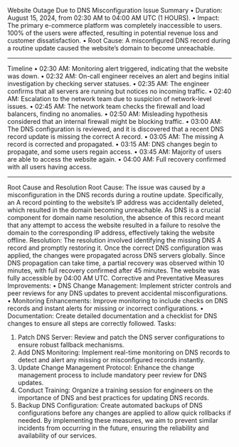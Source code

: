 Website Outage Due to DNS Misconfiguration
Issue Summary
•	Duration: August 15, 2024, from 02:30 AM to 04:00 AM UTC (1 HOURS).
•	Impact: The primary e-commerce platform was completely inaccessible to users. 100% of the users were affected, resulting in potential revenue loss and customer dissatisfaction.
•	Root Cause: A misconfigured DNS record during a routine update caused the website’s domain to become unreachable.
________________________________________
Timeline
•	02:30 AM: Monitoring alert triggered, indicating that the website was down.
•	02:32 AM: On-call engineer receives an alert and begins initial investigation by checking server statuses.
•	02:35 AM: The engineer confirms that all servers are running but notices no incoming traffic.
•	02:40 AM: Escalation to the network team due to suspicion of network-level issues.
•	02:45 AM: The network team checks the firewall and load balancers, finding no anomalies.
•	02:50 AM: Misleading hypothesis considered that an internal firewall might be blocking traffic.
•	03:00 AM: The DNS configuration is reviewed, and it is discovered that a recent DNS record update is missing the correct A record.
•	03:05 AM: The missing A record is corrected and propagated.
•	03:15 AM: DNS changes begin to propagate, and some users regain access.
•	03:45 AM: Majority of users are able to access the website again.
•	04:00 AM: Full recovery confirmed with all users having access.
________________________________________
Root Cause and Resolution
Root Cause:
The issue was caused by a misconfiguration in the DNS records during a routine update. Specifically, an A record pointing to the website’s IP address was accidentally deleted, which resulted in the domain becoming unreachable. As DNS is a crucial component for domain name resolution, the absence of this record meant that any attempt to access the website resulted in a failure to resolve the domain to the corresponding IP address, effectively taking the website offline.
Resolution:
The resolution involved identifying the missing DNS A record and promptly restoring it. Once the correct DNS configuration was applied, the changes were propagated across DNS servers globally. Since DNS propagation can take time, a partial recovery was observed within 10 minutes, with full recovery confirmed after 45 minutes. The website was fully accessible by 04:00 AM UTC.
Corrective and Preventative Measures
Improvements:
•	DNS Change Management: Implement stricter controls and peer reviews for any DNS updates to prevent accidental misconfigurations.
•	Monitoring Enhancements: Improve monitoring to include checks on DNS records and instant alerts for missing or incorrect configurations.
•	Documentation: Create detailed documentation and a checklist for DNS changes to ensure all steps are correctly followed.
Tasks:
1.	Patch DNS Server: Review and patch the DNS server configurations to ensure robust fallback mechanisms.
2.	Add DNS Monitoring: Implement real-time monitoring on DNS records to detect and alert any missing or misconfigured records instantly.
3.	Update Change Management Protocol: Enhance the change management process to include mandatory peer review for DNS updates.
4.	Conduct Training: Organize a training session for engineers on the importance of DNS and best practices for updating DNS records.
5.	Backup DNS Configuration: Create automated backups of DNS configurations before any changes are applied to allow quick rollbacks if needed.
By implementing these measures, we aim to prevent similar incidents from occurring in the future, ensuring the reliability and availability of our services.

